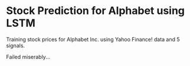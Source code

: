 <h1>Stock Prediction for Alphabet using LSTM</h1>

Training stock prices for Alphabet Inc. using Yahoo Finance! data and 5 signals.

Failed miserably...
